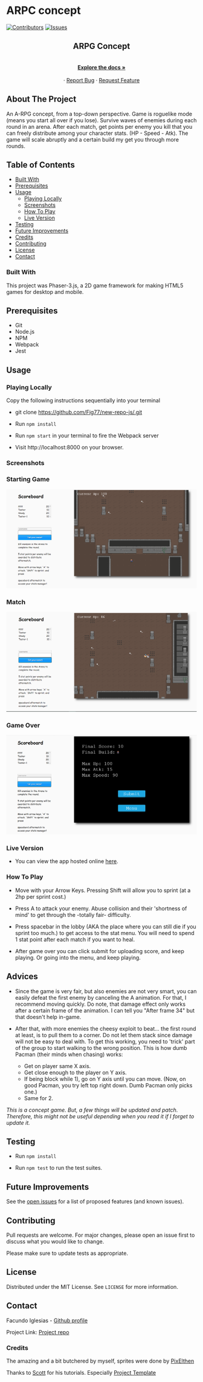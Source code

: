 # ARPC concept

[![Contributors][contributors-shield]][contributors-url]
[![Issues][issues-shield]][issues-url]
<br />

<p align="center">
 
  <h2 align="center">ARPG Concept</h2>
  <p align="center">
    <br />
    <a href="https://github.com/Fig77/new-repo-js/"><strong>Explore the docs »</strong></a>
    <br />
    <br />
    ·
    <a href="https://github.com/Fig77/new-repo-js/issues">Report Bug</a>
    ·
    <a href="https://github.com/Fig77/new-repo-js/issues">Request Feature</a>
  </p>
</p>

<!-- ABOUT THE PROJECT -->
## About The Project

An A-RPG concept, from a top-down perspective. Game is roguelike mode (means you start all over if you lose). Survive waves of enemies during each round in an arena. After each match, get points per enemy you kill that you can freely distribute among your character stats. (HP - Speed - Atk). The game will scale abruptly and a certain build my get you through more rounds. 

## Table of Contents
- [Built With](#built-with)
- [Prerequisites](#prerequisites)
- [Usage](#usage)
  - [Playing Locally](#playing-locally)
  - [Screenshots](#screenshots)
  - [How To Play](#how-to-play)
  - [Live Version](#live-version)
- [Testing](#testing)
- [Future Improvements](#future-improvements)
- [Credits](#credits)
- [Contributing](#contributing)
- [License](#license)
- [Contact](#contact)

### Built With

This project was Phaser-3.js, a 2D game framework for making HTML5 games for desktop and mobile.

## Prerequisites

- Git
- Node.js
- NPM
- Webpack
- Jest

## Usage

### Playing Locally

Copy the following instructions sequentially into your terminal

- git clone https://github.com/Fig77/new-repo-js/.git

- Run `npm install`

- Run `npm start` in your terminal to fire the Webpack server

- Visit http://localhost:8000 on your browser.

### Screenshots

### Starting Game

![screenshot](Readme/ArenaTitle.png)

### Match

![screenshot](Readme/fight-1.png)

### Game Over

![screenshot](Readme/gameOver.png)

### Live Version

- You can view the app hosted online [here](https://fair-roguelike-concept.netlify.app/).

### How To Play

* Move with your Arrow Keys. Pressing Shift will allow you to sprint (at a 2hp per sprint cost.) 

* Press A to attack your enemy. Abuse collision and their 'shortness of mind' to get through the -totally fair-
difficulty.

* Press spacebar in the lobby (AKA the place where you can still die if you sprint too much.) to get access to the stat menu. You will need to spend 1 stat point after each match if you want to heal.

* After game over you can click submit for uploading score, and keep playing. Or going into the menu, and keep playing.

## Advices

* Since the game is very fair, but also enemies are not very smart, you can easily defeat the first enemy by canceling the A animation. For that, I recommend moving quickly. 
Do note, that damage effect only works after a certain frame of the animation. I can tell you "After frame 34" but that doesn't help in-game.

* After that, with more enemies the cheesy exploit to beat... the first round at least, is to pull them to a corner. Do not let them stack since damage will not be
easy to deal with. To get this working, you need to 'trick' part of the group to start walking to the wrong position. This is how dumb Pacman (their minds when chasing) works:
  - Get on player same X axis.
  - Get close enough to the player on Y axis.
  - If being block while 1), go on Y axis until you can move. (Now, on good Pacman, you try left top right down. Dumb Pacman only picks one.)
  - Same for 2.

*This is a concept game. But, a few things will be updated and patch. Therefore, this might not be useful depending when you read it if I forget to update it.*

## Testing

- Run `npm install`

- Run `npm test` to run the test suites.

<!-- FUTURE IMPROVEMENTS -->

## Future Improvements

See the [open issues](https://github.com/Fig77/new-repo-js/issues) for a list of proposed features (and known issues).

## Contributing
Pull requests are welcome. For major changes, please open an issue first to discuss what you would like to change.

Please make sure to update tests as appropriate.

<!-- LICENSE -->

## License

Distributed under the MIT License. See `LICENSE` for more information.

<!-- CONTACT -->

## Contact

Facundo Iglesias - [Github profile](https://github.com/Fig77)

Project Link: [Project repo](https://github.com/Fig77/new-repo-js/)

### Credits

The amazing and a bit butchered by myself, sprites were done by [PixElthen](https://opengameart.org/users/pixelthen)

Thanks to [Scott](https://phasertutorials.com/author/scottwestover2006/) for his tutorials. Especially [Project Template](https://phasertutorials.com/creating-a-phaser-3-template-part-1/)

[contributors-shield]: https://img.shields.io/badge/Contributors-1-%2300ff00
[contributors-url]: https://github.com/Fig77/new-repo-js//graphs/contributors
[issues-shield]: https://img.shields.io/badge/issues-0-%2300ff00
[issues-url]: https://github.com/Fig77/new-repo-js//issues/

